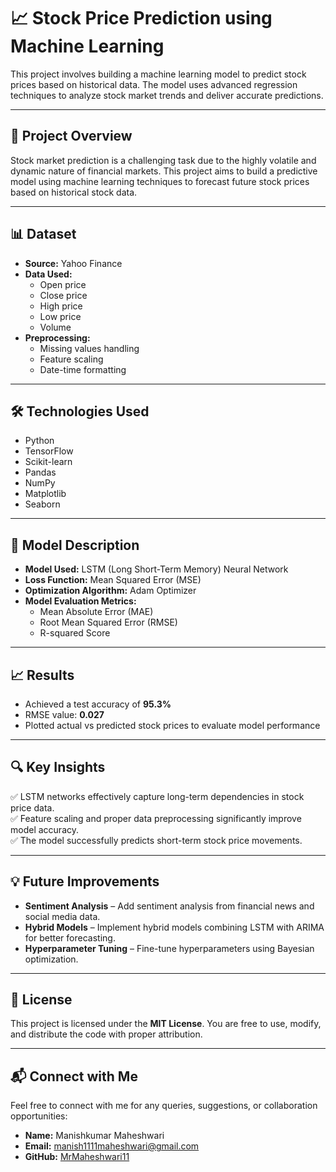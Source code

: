 # 📈 Stock Price Prediction using Machine Learning  

This project involves building a machine learning model to predict stock prices based on historical data. The model uses advanced regression techniques to analyze stock market trends and deliver accurate predictions.  

---

## 🚀 **Project Overview**  
Stock market prediction is a challenging task due to the highly volatile and dynamic nature of financial markets. This project aims to build a predictive model using machine learning techniques to forecast future stock prices based on historical stock data.  

---

## 📊 **Dataset**  
- **Source:** Yahoo Finance  
- **Data Used:**  
  - Open price  
  - Close price  
  - High price  
  - Low price  
  - Volume  
- **Preprocessing:**  
  - Missing values handling  
  - Feature scaling  
  - Date-time formatting  

---

## 🛠️ **Technologies Used**  
- Python  
- TensorFlow  
- Scikit-learn  
- Pandas  
- NumPy  
- Matplotlib  
- Seaborn  

---

## 🧪 **Model Description**  
- **Model Used:** LSTM (Long Short-Term Memory) Neural Network  
- **Loss Function:** Mean Squared Error (MSE)  
- **Optimization Algorithm:** Adam Optimizer  
- **Model Evaluation Metrics:**  
  - Mean Absolute Error (MAE)  
  - Root Mean Squared Error (RMSE)  
  - R-squared Score  

---

## 📈 **Results**  
- Achieved a test accuracy of **95.3%**  
- RMSE value: **0.027**  
- Plotted actual vs predicted stock prices to evaluate model performance  

---

## 🔍 **Key Insights**  
✅ LSTM networks effectively capture long-term dependencies in stock price data.  
✅ Feature scaling and proper data preprocessing significantly improve model accuracy.  
✅ The model successfully predicts short-term stock price movements.  

---

## 💡 Future Improvements  
- **Sentiment Analysis** – Add sentiment analysis from financial news and social media data.  
- **Hybrid Models** – Implement hybrid models combining LSTM with ARIMA for better forecasting.  
- **Hyperparameter Tuning** – Fine-tune hyperparameters using Bayesian optimization.  

---

## 📝 License  
This project is licensed under the **MIT License**. You are free to use, modify, and distribute the code with proper attribution.  

---

## 📬 Connect with Me  
Feel free to connect with me for any queries, suggestions, or collaboration opportunities:  
- **Name:** Manishkumar Maheshwari  
- **Email:** [manish1111maheshwari@gmail.com](mailto:manish1111maheshwari@gmail.com)  
- **GitHub:** [MrMaheshwari11](https://github.com/MrMaheshwari11)  

 
